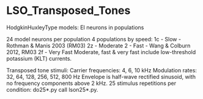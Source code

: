 # LSO_Transposed_Tones
 HodgkinHuxleyType models: EI neurons in populations

 24 model neurons per population
 4 populations by speed:
 1c - Slow - Rothman & Manis 2003 (RM03)
 2z - Moderate
 2  - Fast - Wang & Colburn 2012, RM03
 2f - Very Fast
 Moderate, fast & very fast include
 low-threshold potassium (KLT) currents.

 Transposed tone stimuli:
 Carrier frequencies: 4, 6, 10 kHz
 Modulation rates: 32, 64, 128, 256, 512, 800 Hz
 Envelope is half-wave rectified sinusoid,
 with no frequency components above 2 kHz.
 25 stimulus repetitions per condition:
 do25*.py call lson25*.py.
